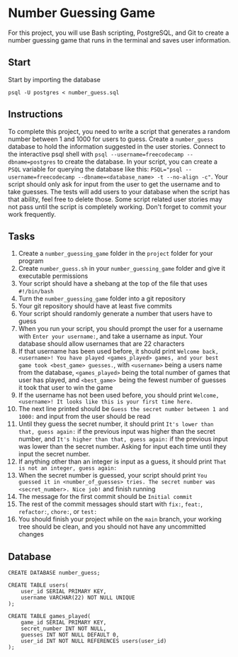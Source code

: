 # Number Guessing Game
For this project, you will use Bash scripting, PostgreSQL, and Git to create a number guessing game that runs in the terminal and saves user information.

## Start

Start by importing the database
```postgresql
psql -U postgres < number_guess.sql
```

## Instructions
To complete this project, you need to write a script that generates a random number between 1 and 1000 for users to guess. Create a `number_guess` database to hold the information suggested in the user stories. Connect to the interactive psql shell with `psql --username=freecodecamp --dbname=postgres` to create the database. In your script, you can create a `PSQL` variable for querying the database like this: `PSQL="psql --username=freecodecamp --dbname=<database_name> -t --no-align -c"`. Your script should only ask for input from the user to get the username and to take guesses. The tests will add users to your database when the script has that ability, feel free to delete those. Some script related user stories may not pass until the script is completely working. Don't forget to commit your work frequently.

## Tasks

1. Create a `number_guessing_game` folder in the `project` folder for your program
2. Create `number_guess.sh` in your `number_guessing_game` folder and give it executable permissions
3. Your script should have a shebang at the top of the file that uses `#!/bin/bash`
4. Turn the `number_guessing_game` folder into a git repository
5. Your git repository should have at least five commits
6. Your script should randomly generate a number that users have to guess
7. When you run your script, you should prompt the user for a username with `Enter your username:`, and take a username as input. Your database should allow usernames that are 22 characters
8. If that username has been used before, it should print `Welcome back, <username>! You have played <games_played> games, and your best game took <best_game> guesses.`, with `<username>` being a users name from the database, `<games_played>` being the total number of games that user has played, and `<best_game> `being the fewest number of guesses it took that user to win the game
9. If the username has not been used before, you should print `Welcome, <username>! It looks like this is your first time here.`
10. The next line printed should be `Guess the secret number between 1 and 1000:` and input from the user should be read
11. Until they guess the secret number, it should print `It's lower than that, guess again:` if the previous input was higher than the secret number, and `It's higher than that, guess again:` if the previous input was lower than the secret number. Asking for input each time until they input the secret number.
12. If anything other than an integer is input as a guess, it should print `That is not an integer, guess again:`
13. When the secret number is guessed, your script should print `You guessed it in <number_of_guesses> tries. The secret number was <secret_number>. Nice job!` and finish running
14. The message for the first commit should be `Initial commit`
15. The rest of the commit messages should start with `fix:`, `feat:`, `refactor:`, `chore:`, or `test:`
16. You should finish your project while on the `main` branch, your working tree should be clean, and you should not have any uncommitted changes

## Database 

```postgresql
CREATE DATABASE number_guess;

CREATE TABLE users(
    user_id SERIAL PRIMARY KEY,
    username VARCHAR(22) NOT NULL UNIQUE
);

CREATE TABLE games_played(
    game_id SERIAL PRIMARY KEY,
    secret_number INT NOT NULL,
    guesses INT NOT NULL DEFAULT 0,
    user_id INT NOT NULL REFERENCES users(user_id)
);
```